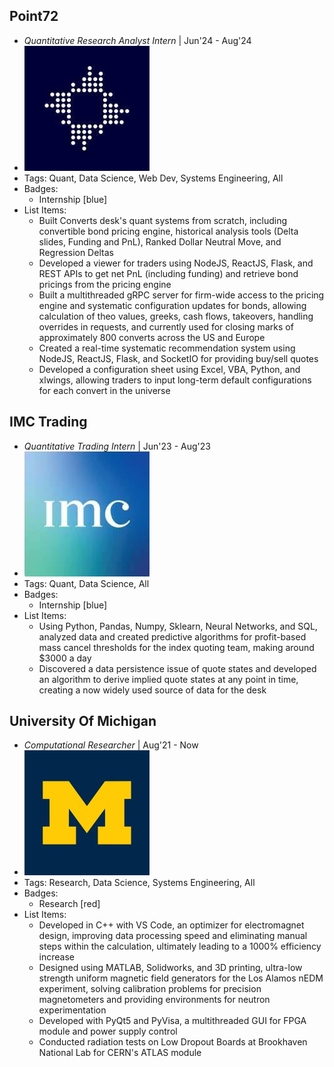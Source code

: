 ## Point72
- *Quantitative Research Analyst Intern* | Jun'24 - Aug'24
- ![logo512](../assets/p72.jpg)
- Tags: Quant, Data Science, Web Dev, Systems Engineering, All
- Badges:
  - Internship [blue]
- List Items:
  - Built Converts desk's quant systems from scratch, including convertible bond pricing engine, historical analysis tools (Delta slides, Funding and PnL), Ranked Dollar Neutral Move, and Regression Deltas
  - Developed a viewer for traders using NodeJS, ReactJS, Flask, and REST APIs to get net PnL (including funding) and retrieve bond pricings from the pricing engine
  - Built a multithreaded gRPC server for firm-wide access to the pricing engine and systematic configuration updates for bonds, allowing calculation of theo values, greeks, cash flows, takeovers, handling overrides in requests, and currently used for closing marks of approximately 800 converts across the US and Europe
  - Created a real-time systematic recommendation system using NodeJS, ReactJS, Flask, and SocketIO for providing buy/sell quotes
  - Developed a configuration sheet using Excel, VBA, Python, and xlwings, allowing traders to input long-term default configurations for each convert in the universe


## IMC Trading
- *Quantitative Trading Intern* | Jun'23 - Aug'23
- ![logo512](../assets/imc.jpg)
- Tags: Quant, Data Science, All
- Badges:
  - Internship [blue]
- List Items:
  - Using Python, Pandas, Numpy, Sklearn, Neural Networks, and SQL, analyzed data and created predictive algorithms for profit-based mass cancel thresholds for the index quoting team, making around $3000 a day
  - Discovered a data persistence issue of quote states and developed an algorithm to derive implied quote states at any point in time, creating a now widely used source of data for the desk


## University Of Michigan
- *Computational Researcher* | Aug'21 - Now
- ![logo512](../assets/um.jpg)
- Tags: Research, Data Science, Systems Engineering, All
- Badges:
  - Research [red]
- List Items:
  - Developed in C++ with VS Code, an optimizer for electromagnet design, improving data processing speed and eliminating manual steps within the calculation, ultimately leading to a 1000% efficiency increase
  - Designed using MATLAB, Solidworks, and 3D printing, ultra-low strength uniform magnetic field generators for the Los Alamos nEDM experiment, solving calibration problems for precision magnetometers and providing environments for neutron experimentation
  - Developed with PyQt5 and PyVisa, a multithreaded GUI for FPGA module and power supply control
  - Conducted radiation tests on Low Dropout Boards at Brookhaven National Lab for CERN's ATLAS module
